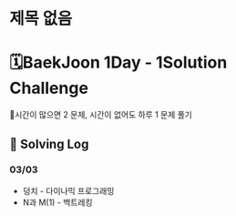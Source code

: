 # 제목 없음

# 🗓BaekJoon 1Day - 1Solution Challenge

📌시간이 많으면 2 문제, 시간이 없어도 하루 1 문제 풀기

## 📅 Solving Log

### 03/03

- 덩치 - 다이나믹 프로그래밍
- N과 M(1) - 백트레킹